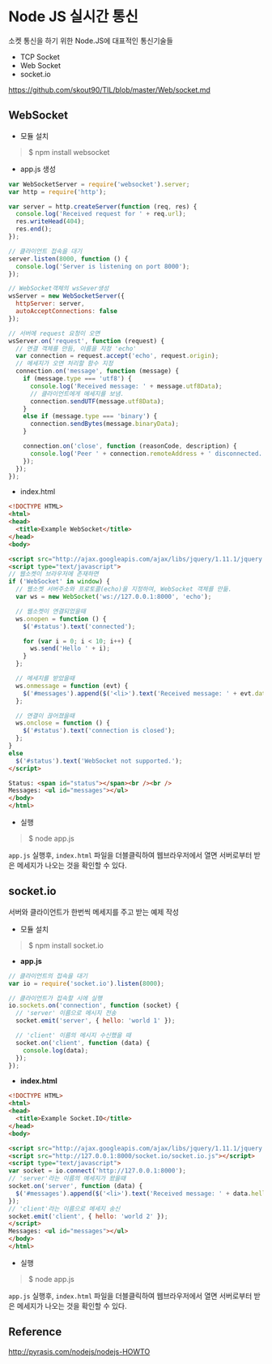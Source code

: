 # Node JS 실시간 통신

소켓 통신을 하기 위한 Node.JS에 대표적인 통신기술들

- TCP Socket
- Web Socket
- socket.io


https://github.com/skout90/TIL/blob/master/Web/socket.md

## WebSocket

- 모듈 설치

> $ npm install websocket

- app.js 생성

````javascript
var WebSocketServer = require('websocket').server;
var http = require('http');

var server = http.createServer(function (req, res) {
  console.log('Received request for ' + req.url);
  res.writeHead(404);
  res.end();
});

// 클라이언트 접속을 대기
server.listen(8000, function () { 
  console.log('Server is listening on port 8000');
});

// WebSocket객체의 wsSever생성
wsServer = new WebSocketServer({
  httpServer: server,
  autoAcceptConnections: false
});

// 서버에 request 요청이 오면
wsServer.on('request', function (request) {
  // 연결 객체를 만듬, 이름을 지정 'echo'
  var connection = request.accept('echo', request.origin); 
  // 메세지가 오면 처리할 함수 지정
  connection.on('message', function (message) {
    if (message.type === 'utf8') {
      console.log('Received message: ' + message.utf8Data);
      // 클라이언트에게 메세지를 보냄.
      connection.sendUTF(message.utf8Data);
    }
    else if (message.type === 'binary') {
      connection.sendBytes(message.binaryData);
    }

    connection.on('close', function (reasonCode, description) {
      console.log('Peer ' + connection.remoteAddress + ' disconnected.');
    });
  });
});
````

- index.html

````html
<!DOCTYPE HTML>
<html>
<head>
  <title>Example WebSocket</title>
</head>
<body>

<script src="http://ajax.googleapis.com/ajax/libs/jquery/1.11.1/jquery.min.js"></script>
<script type="text/javascript">
// 웹소켓이 브라우저에 존재하면
if ('WebSocket' in window) {
  // 웹소켓 서버주소와 프로토콜(echo)을 지정하여, WebSocket 객체를 만듦.
  var ws = new WebSocket('ws://127.0.0.1:8000', 'echo');

  // 웹소켓이 연결되었을때
  ws.onopen = function () {
    $('#status').text('connected');

    for (var i = 0; i < 10; i++) {
      ws.send('Hello ' + i);
    }
  };

  // 메세지를 받았을때
  ws.onmessage = function (evt) {
    $('#messages').append($('<li>').text('Received message: ' + evt.data));
  };

  // 연결이 끊어졌을때
  ws.onclose = function () {
    $('#status').text('connection is closed');
  };
}
else
  $('#status').text('WebSocket not supported.');
</script>

Status: <span id="status"></span><br /><br />
Messages: <ul id="messages"></ul>
</body>
</html>
````

- 실행

> $ node app.js

`app.js` 실행후, `index.html` 파일을  더블클릭하여 웹브라우저에서 열면 서버로부터 받은 메세지가 나오는 것을 확인할 수 있다.

## socket.io

서버와 클라이언트가 한번씩 메세지를 주고 받는 예제 작성

- 모듈 설치

> $ npm install socket.io

- **app.js**

````javascript
// 클라이언트의 접속을 대기
var io = require('socket.io').listen(8000);

// 클라이언트가 접속할 시에 실행
io.sockets.on('connection', function (socket) {
  // 'server' 이름으로 메시지 전송
  socket.emit('server', { hello: 'world 1' });

  // 'client' 이름의 메시지 수신했을 때
  socket.on('client', function (data) {
    console.log(data);
  });
});
````

- **index.html**

````html
<!DOCTYPE HTML>
<html>
<head>
  <title>Example Socket.IO</title>
</head>
<body>

<script src="http://ajax.googleapis.com/ajax/libs/jquery/1.11.1/jquery.min.js"></script>
<script src="http://127.0.0.1:8000/socket.io/socket.io.js"></script>
<script type="text/javascript">
var socket = io.connect('http://127.0.0.1:8000');
// 'server'라는 이름의 메세지가 왔을때 
socket.on('server', function (data) {
  $('#messages').append($('<li>').text('Received message: ' + data.hello));
});
// 'client'라는 이름으로 메세지 송신
socket.emit('client', { hello: 'world 2' });
</script>
Messages: <ul id="messages"></ul>
</body>
</html>
````

- 실행

> $ node app.js

`app.js` 실행후, `index.html` 파일을  더블클릭하여 웹브라우저에서 열면 서버로부터 받은 메세지가 나오는 것을 확인할 수 있다.



## Reference

http://pyrasis.com/nodejs/nodejs-HOWTO

